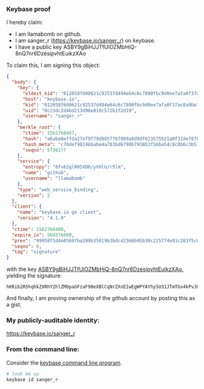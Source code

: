 ### Keybase proof

I hereby claim:

  * I am llamabomb on github.
  * I am sanger_r (https://keybase.io/sanger_r) on keybase.
  * I have a public key ASBY9gBiHJJTfUlOZMbHiQ-8nQ7nr6DzesipvhtEuikzXAo

To claim this, I am signing this object:

```json
{
  "body": {
    "key": {
      "eldest_kid": "012058f600621c92537d494e64c6c7890fbc9d0ee7afa0f37ac8a9be1b44ba29335c0a",
      "host": "keybase.io",
      "kid": "012058f600621c92537d494e64c6c7890fbc9d0ee7afa0f37ac8a9be1b44ba29335c0a",
      "uid": "0c23dc2d4bd213d98e818c572b1f2d19",
      "username": "sanger_r"
    },
    "merkle_root": {
      "ctime": 1562768467,
      "hash": "a6aba8effda27ef9f79d8857767089a8d9df623575521a0f31def870385f989a2211cff9862723c5f54c02230e13e67bc27ff0be2d3e1651e1e7a4b59bd59682",
      "hash_meta": "c70def98246babe4a703bd6790b7938b3f56ba54c8c0b6c3b51238c59effd5c5",
      "seqno": 5730177
    },
    "service": {
      "entropy": "6fv62glR05XD0/yVHlG/r5lm",
      "name": "github",
      "username": "llamabomb"
    },
    "type": "web_service_binding",
    "version": 2
  },
  "client": {
    "name": "keybase.io go client",
    "version": "4.1.0"
  },
  "ctime": 1562768480,
  "expire_in": 504576000,
  "prev": "99958f1d4e0569fba209b35819b3bdc42366b95b30c225774e91c283f5c061e3",
  "seqno": 6,
  "tag": "signature"
}
```

with the key [ASBY9gBiHJJTfUlOZMbHiQ-8nQ7nr6DzesipvhtEuikzXAo](https://keybase.io/sanger_r), yielding the signature:

```
hKRib2R5hqhkZXRhY2hlZMOpaGFzaF90eXBlCqNrZXnEIwEgWPYAYhySU31JTmTGx4kPvJ0O56+g83rIqb4bRLopM1wKp3BheWxvYWTESpcCBsQgmZWPHU4FafuiCbNYGbO9xCNmuVswwiV3TpHCg/XAYePEINRvggLdJm2hgy2rdGlQFecrplT58qtvG6QZP24dh+okAgHCo3NpZ8RA5loheDeQmDERyiOO2by56mvfUIPcAOl3pHu7QxoUelvNlbr2oRq8KGjVWSgI2k3rH5eE1G75VT5qDkIliq7fCKhzaWdfdHlwZSCkaGFzaIKkdHlwZQildmFsdWXEIOxYpetg16tz9XoFFe0FRoHGk3rB0EW9nAW64Jwuwf5qo3RhZ80CAqd2ZXJzaW9uAQ==

```

And finally, I am proving ownership of the github account by posting this as a gist.

### My publicly-auditable identity:

https://keybase.io/sanger_r

### From the command line:

Consider the [keybase command line program](https://keybase.io/download).

```bash
# look me up
keybase id sanger_r
```
